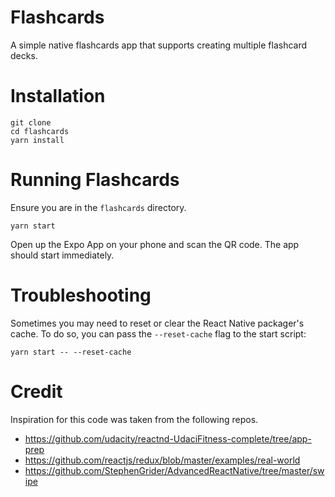 # Flashcards

A simple native flashcards app that supports creating multiple flashcard decks.   

# Installation

```
git clone
cd flashcards
yarn install
```

# Running Flashcards

Ensure you are in the `flashcards` directory. 

```
yarn start
```

Open up the Expo App on your phone and scan the QR code.  The app should start immediately. 

# Troubleshooting

Sometimes you may need to reset or clear the React Native packager's cache. To do so, you can pass the `--reset-cache` flag to the start script:

```
yarn start -- --reset-cache
```

# Credit

Inspiration for this code was taken from the following repos.  

* https://github.com/udacity/reactnd-UdaciFitness-complete/tree/app-prep
* https://github.com/reactjs/redux/blob/master/examples/real-world
* https://github.com/StephenGrider/AdvancedReactNative/tree/master/swipe

